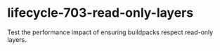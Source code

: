 # lifecycle-703-read-only-layers
Test the performance impact of ensuring buildpacks respect read-only layers.
